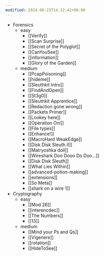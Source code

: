 ```yaml
---
modified: 2024-08-23T14:32:42+08:00
---
```

- Forensics
	- easy
		- [[Verify]]
		- [[Scan Surprise]]
		- [[Secret of the Polyglot]]
		- [[CanYouSee]]
		- [[information]]
		- [[Glory of the Garden]]
	- medium
		- [[PcapPoisoning]]
		- [[hideme]]
		- [[Sleuthkit Intro]]
		- [[FindAndOpen]]
		- [[St3g0]]
		- [[Sleuthkit Apprentice]]
		- [[Redaction gone wrong]]
		- [[Packets Primer]]
		- [[Lookey here]]
		- [[Operation Oni]]
		- [[File types]]
		- [[Enhance!]]
		- [[MacroHard WeakEdge]]
		- [[Disk Disk Sleuth II]]
		- [[Matryoshka doll]]
		- [[Wireshark Doo Dooo Do Doo...]]
		- [[Disk Disk Sleuth]]
		- [[What Lies Within]]
		- [[advanced-potion-making]]
		- [[extensions]]
		- [[So Meta]]
		- [[shark on a wire 1]]
- Cryptography
	- easy
		- [[Mod 26]]
		- [[interencdec]]
		- [[The Numbers]]
		- [[13]]
	- medium
		- [[Mind your Ps and Qs]]
		- [[Vigenere]]
		- [[rotation]]
		- [[HideToSee]]
	